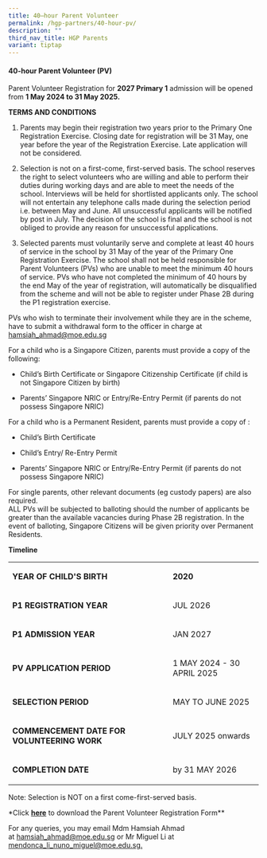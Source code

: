 ```yaml
---
title: 40–hour Parent Volunteer
permalink: /hgp-partners/40-hour-pv/
description: ""
third_nav_title: HGP Parents
variant: tiptap
---
```

<h4><strong>40-hour Parent Volunteer (PV)</strong></h4>
<p>Parent Volunteer Registration for&nbsp;<strong>2027 Primary 1</strong>&nbsp;admission
will be opened from&nbsp;<strong>1 May 2024 to 31 May 2025.</strong>
</p>
<p><strong>TERMS AND CONDITIONS</strong>
</p>
<ol data-tight="true" class="tight">
<li>
<p>Parents may begin their registration two years prior to the Primary One
Registration Exercise. Closing date for registration will be 31 May, one
year before the year of the Registration Exercise. Late application will
not be considered.</p>
</li>
<li>
<p>Selection is not on a first-come, first-served basis. The school reserves
the right to select volunteers who are willing and able to perform their
duties during working days and are able to meet the needs of the school.
Interviews will be held for shortlisted applicants only. The school will
not entertain any telephone calls made during the selection period i.e.
between May and June. All unsuccessful applicants will be notified by post
in July. The decision of the school is final and the school is not obliged
to provide any reason for unsuccessful applications.&nbsp;</p>
</li>
<li>
<p>Selected parents must voluntarily serve and complete at least 40 hours
of service in the school by 31 May of the year of the Primary One Registration
Exercise. The school shall not be held responsible for Parent Volunteers
(PVs) who are unable to meet the minimum 40 hours of service. PVs who have
not completed the minimum of 40 hours by the end May of the year of registration,
will automatically be disqualified from the scheme and will not be able
to register under Phase 2B during the P1 registration exercise.</p>
</li>
</ol>
<p>PVs who wish to terminate their involvement while they are in the scheme,
have to submit a withdrawal form to the officer in charge at <a href="hamsiah_ahmad@moe.edu.sg" rel="noopener noreferrer nofollow" target="_blank">hamsiah_ahmad@moe.edu.sg</a>
</p>
<p>For a child who is a Singapore Citizen, parents must provide a copy of
the following:</p>
<ul data-tight="true" class="tight">
<li>
<p>Child’s Birth Certificate or Singapore Citizenship Certificate (if child
is not Singapore Citizen by birth)</p>
</li>
<li>
<p>Parents’ Singapore NRIC or Entry/Re-Entry Permit (if parents do not possess
Singapore NRIC)</p>
</li>
</ul>
<p>For a child who is a Permanent Resident, parents must provide a copy of
:</p>
<ul data-tight="true" class="tight">
<li>
<p>Child’s Birth Certificate</p>
</li>
<li>
<p>Child’s Entry/ Re-Entry Permit</p>
</li>
<li>
<p>Parents’ Singapore NRIC or Entry/Re-Entry Permit (if parents do not possess
Singapore NRIC)</p>
</li>
</ul>
<p>For single parents, other relevant documents (eg custody papers) are also
required.
<br>ALL PVs will be subjected to balloting should the number of applicants
be greater than the available vacancies during Phase 2B registration. In
the event of balloting, Singapore Citizens will be given priority over
Permanent Residents.</p>
<p><strong>Timeline</strong>
</p>
<table style="minWidth: 50px">
<colgroup>
<col>
<col>
</colgroup>
<tbody>
<tr>
<td rowspan="1" colspan="1">
<p><strong>YEAR OF CHILD'S BIRTH</strong>
</p>
</td>
<td rowspan="1" colspan="1">
<p><strong>2020</strong>
</p>
</td>
</tr>
<tr>
<td rowspan="1" colspan="1">
<p><strong>P1 REGISTRATION YEAR</strong>
</p>
</td>
<td rowspan="1" colspan="1">
<p>JUL 2026</p>
</td>
</tr>
<tr>
<td rowspan="1" colspan="1">
<p><strong>P1 ADMISSION YEAR</strong>
</p>
</td>
<td rowspan="1" colspan="1">
<p>JAN 2027</p>
</td>
</tr>
<tr>
<td rowspan="1" colspan="1">
<p><strong>PV APPLICATION PERIOD</strong>
</p>
</td>
<td rowspan="1" colspan="1">
<p>1 MAY 2024 - 30 APRIL 2025</p>
</td>
</tr>
<tr>
<td rowspan="1" colspan="1">
<p><strong>SELECTION PERIOD</strong>
</p>
</td>
<td rowspan="1" colspan="1">
<p>MAY TO JUNE 2025</p>
</td>
</tr>
<tr>
<td rowspan="1" colspan="1">
<p><strong>COMMENCEMENT DATE FOR VOLUNTEERING WORK</strong>
</p>
</td>
<td rowspan="1" colspan="1">
<p>JULY 2025 onwards</p>
</td>
</tr>
<tr>
<td rowspan="1" colspan="1">
<p><strong>COMPLETION DATE</strong>
</p>
</td>
<td rowspan="1" colspan="1">
<p>by 31 MAY 2026</p>
</td>
</tr>
</tbody>
</table>
<p>Note: Selection is NOT on a first come-first-served basis.</p>
<p>*Click <strong><a href="https://form.gov.sg/5d5b7b8b1d6c350019ea6eb2" rel="noopener noreferrer nofollow" target="_blank">here</a></strong>&nbsp;to
download the Parent Volunteer Registration Form**</p>
<p>For any queries, you may email Mdm Hamsiah Ahmad at&nbsp;<a href="mailto:hamsiah_ahmad@moe.edu.sg" rel="noopener noreferrer nofollow" target="_blank">hamsiah_ahmad@moe.edu.sg</a>&nbsp;or
Mr Miguel Li at <a href="mendonca_li_nuno_miguel@moe.edu.sg" rel="noopener noreferrer nofollow" target="_blank">mendonca_li_nuno_miguel@moe.edu.sg.</a>
</p>
